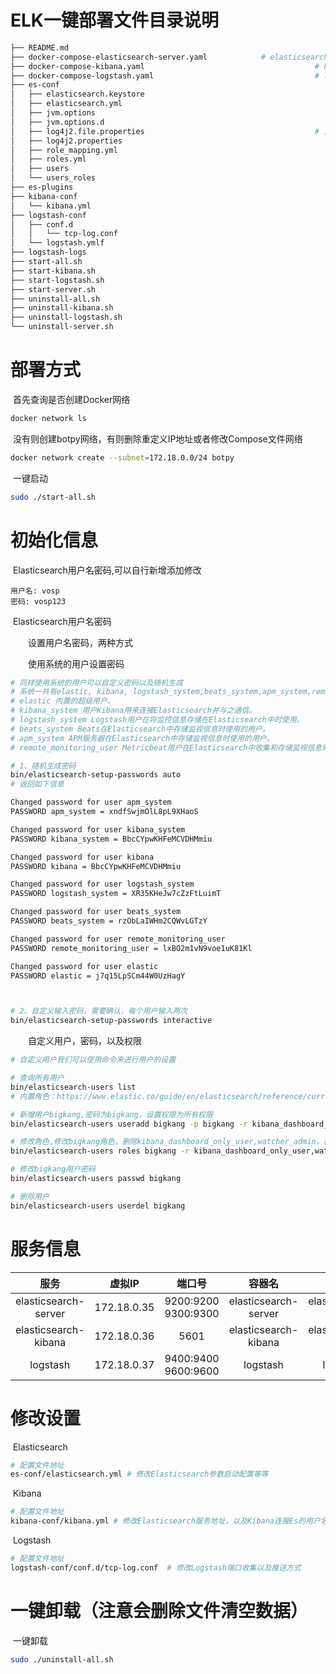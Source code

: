# ELK一键部署文件目录说明

```bash
├── README.md																			# 说明文档
├── docker-compose-elasticsearch-server.yaml			# elasticsearch服务端docker-compose脚本文件
├── docker-compose-kibana.yaml										# kibana图形化工具docker-compose脚本文件
├── docker-compose-logstash.yaml									# logstash日志收集工具
├── es-conf																				# Elasticsearch配置文件目录
│   ├── elasticsearch.keystore
│   ├── elasticsearch.yml													# Elasticsearch配置文件
│   ├── jvm.options																# JVM启动参数
│   ├── jvm.options.d															# JVM启动参数拓展目录
│   ├── log4j2.file.properties										# 日志文件配置
│   ├── log4j2.properties													# 日志配置
│   ├── role_mapping.yml													# 角色映射文件
│   ├── roles.yml																	# 角色文件
│   ├── users																			# 用户文件（存储命令方式创建的用户）
│   └── users_roles																# 用户角色绑定文件
├── es-plugins																		# Elasticsearch插件目录
├── kibana-conf						
│   └── kibana.yml																# Kibana配置文件
├── logstash-conf
│   ├── conf.d
│   │   └── tcp-log.conf													# logstash收集配置TCP文件
│   └── logstash.ymlf															# logstash收集配置文件
├── logstash-logs																	# logstash日志文件目录
├── start-all.sh																	# 启动部署all所有组件脚本（一键部署）
├── start-kibana.sh																# 启动部署Kibana组件脚本
├── start-logstash.sh															# 启动部署Logstash组件脚本
├── start-server.sh																# 启动部署Elasticsearch组件脚本
├── uninstall-all.sh															# 卸载并且清空all所有组件脚本（一键卸载）
├── uninstall-kibana.sh														# 卸载并且清空Kibana组件脚本
├── uninstall-logstash.sh													# 卸载并且清空Logstash组件脚本
└── uninstall-server.sh														# 卸载并且清空Elasticsearch组件脚本
```

# 部署方式

​		首先查询是否创建Docker网络

```bash
docker network ls
```

​		没有则创建botpy网络，有则删除重定义IP地址或者修改Compose文件网络

```bash
docker network create --subnet=172.18.0.0/24 botpy
```

​		一键启动

```sh
sudo ./start-all.sh
```

# 初始化信息

​		Elasticsearch用户名密码,可以自行新增添加修改

```
用户名: vosp
密码: vosp123
```

​		Elasticsearch用户名密码

　　设置用户名密码，两种方式

　　使用系统的用户设置密码

```sh
# 同样使用系统的用户可以自定义密码以及随机生成
# 系统一共有elastic, kibana, logstash_system,beats_system,apm_system,remote_monitoring_user 六个用户
# elastic 内置的超级用户。
# kibana_system 用户Kibana用来连接Elasticsearch并与之通信。
# logstash_system Logstash用户在将监控信息存储在Elasticsearch中时使用。
# beats_system Beats在Elasticsearch中存储监视信息时使用的用户。
# apm_system APM服务器在Elasticsearch中存储监视信息时使用的用户。
# remote_monitoring_user Metricbeat用户在Elasticsearch中收集和存储监视信息时使用。它具有remote_monitoring_agent和 remote_monitoring_collector内置角色。

# 1、随机生成密码
bin/elasticsearch-setup-passwords auto
# 返回如下信息

Changed password for user apm_system
PASSWORD apm_system = xndfSwjmOlL8pL9XHaoS

Changed password for user kibana_system
PASSWORD kibana_system = BbcCYpwKHFeMCVDHMmiu

Changed password for user kibana
PASSWORD kibana = BbcCYpwKHFeMCVDHMmiu

Changed password for user logstash_system
PASSWORD logstash_system = XR35KHeJw7cZzFtLuimT

Changed password for user beats_system
PASSWORD beats_system = rzObLaIWHm2CQWvLGTzY

Changed password for user remote_monitoring_user
PASSWORD remote_monitoring_user = lxBO2m1vN9voe1uK81Kl

Changed password for user elastic
PASSWORD elastic = j7q15LpSCm44W0UzHagY



# 2、自定义输入密码，需要确认，每个用户输入两次
bin/elasticsearch-setup-passwords interactive

```

　　自定义用户，密码，以及权限

```sh
# 自定义用户我们可以使用命令来进行用户的设置

# 查询所有用户
bin/elasticsearch-users list
# 内置角色：https://www.elastic.co/guide/en/elasticsearch/reference/current/built-in-roles.html

# 新增用户bigkang,密码为bigkang，设置权限为所有权限
bin/elasticsearch-users useradd bigkang -p bigkang -r kibana_dashboard_only_user,apm_system,watcher_admin,logstash_system,rollup_user,kibana_user,beats_admin,remote_monitoring_agent,rollup_admin,data_frame_transforms_admin,snapshot_user,monitoring_user,enrich_user,kibana_admin,logstash_admin,machine_learning_user,data_frame_transforms_user,machine_learning_admin,watcher_user,apm_user,beats_system,reporting_user,transform_user,kibana_system,transform_admin,transport_client,remote_monitoring_collector,superuser,ingest_admin

# 修改角色,修改bigkang角色，删除kibana_dashboard_only_user,watcher_admin，新增data_frame_transforms_admin角色
bin/elasticsearch-users roles bigkang -r kibana_dashboard_only_user,watcher_admin -a data_frame_transforms_admin

# 修改bigkang用户密码
bin/elasticsearch-users passwd bigkang

# 删除用户
bin/elasticsearch-users userdel bigkang
```

# 服务信息

|         服务         |   虚拟IP    |          端口号          |        容器名        |        主机名        |
| :------------------: | :---------: | :----------------------: | :------------------: | :------------------: |
| elasticsearch-server | 172.18.0.35 | 9200:9200<br />9300:9300 | elasticsearch-server | elasticsearch-server |
| elasticsearch-kibana | 172.18.0.36 |           5601           | elasticsearch-kibana | elasticsearch-kibana |
|       logstash       | 172.18.0.37 | 9400:9400<br />9600:9600 |       logstash       |       logstash       |

# 修改设置

​		Elasticsearch

```sh
# 配置文件地址
es-conf/elasticsearch.yml # 修改Elasticsearch参数启动配置等等
```

​		Kibana

```sh
# 配置文件地址
kibana-conf/kibana.yml # 修改Elasticsearch服务地址，以及Kibana连接Es的用户名密码
```

​		Logstash

```sh
# 配置文件地址
logstash-conf/conf.d/tcp-log.conf  # 修改Logstash端口收集以及推送方式
```

# 一键卸载（注意会删除文件清空数据）

​		一键卸载

```sh
sudo ./uninstall-all.sh
```

